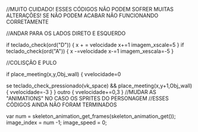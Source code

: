 //MUITO CUIDADO! ESSES CÓDIGOS NÃO PODEM SOFRER MUITAS ALTERAÇÕES! SE NÃO PODEM ACABAR NÃO FUNCIONANDO CORRETAMENTE

//ANDAR PARA OS LADOS DIRETO E ESQUERDO

if teclado_check(ord("D"))
{
x + = velocidade
x+=1
imagem_xscale=5
}
if teclado_check(ord("A"))
{
x -=velocidade
x-=1
imagem_xescala=-5
}

//COLISÇÃO E PULO

if place_meeting(x,y,Obj_wall)
{
   vvelocidade=0
   
   se teclado_check_pressionado(vk_space) && place_meeting(x,y+1,Obj_wall)
   {
    vvelocidade=-3
   }
}
outro
{
   vvelocidade+=0,3
}
//MUDAR AS "ANIMATIONS" NO CASO OS SPRITES DO PERSONAGEM 
//ESSES CÓDIGOS AINDA NÃO FORAM TERMINADOS

var num = skeleton_animation_get_frames(skeleton_animation_get());
image_index = num -1;
image_speed = 0;

